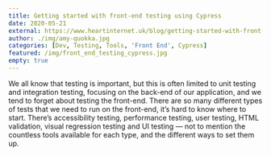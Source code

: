 ```yaml
---
title: Getting started with front-end testing using Cypress
date: 2020-05-21
external: https://www.heartinternet.uk/blog/getting-started-with-front-end-testing-using-cypress/
author: ./img/amy-quokka.jpg
categories: [Dev, Testing, Tools, 'Front End', Cypress]
featured: /img/front_end_testing_cypress.jpg
empty: true
---
```

We all know that testing is important, but this is often limited to unit testing and integration testing, focusing on the back-end of our application, and we tend to forget about testing the front-end. There are so many different types of tests that we need to run on the front-end, it’s hard to know where to start. There’s accessibility testing, performance testing, user testing, HTML validation, visual regression testing and UI testing — not to mention the countless tools available for each type, and the different ways to set them up.